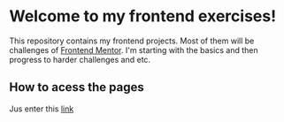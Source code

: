 # Welcome to my frontend exercises!

This repository contains my frontend projects. Most of them will be challenges of [Frontend Mentor](https://www.frontendmentor.io/). I'm starting with the basics and then progress to harder challenges and etc.


## How to acess the pages
Jus enter this [link](https://oliverbiel.github.io/Frontend-exercises/)
